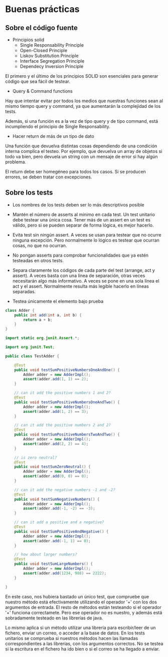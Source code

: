 Buenas prácticas
================

Sobre el código fuente
----------------------

- Principios solid
    - Single Responsability Principle
    - Open-Closed Principle
    - Liskov Substitution Principle
    - Interface Segregation Principle
    - Dependecy Inversion Principle
  
El primero y el último de los principios SOLID son esenciales para generar código que sea fácil de testear.

- Query & Command functions

Hay que intentar evitar por todos los medios que nuestras funciones sean al mismo tiempo query y command, ya que aumentarán la complejidad de los tests.

Además, si una función es a la vez de tipo query y de tipo command, está incumpliendo el principio de Single Responsability.

- Hacer return de más de un tipo de dato

Una función que devuelva distintas cosas dependiendo de una condición interna complica el testeo. Por ejemplo, que devuelva un array de objetos si todo va bien, pero devuela un string con un mensaje de error si hay algún problema.

El return debe ser homegéneo para todos los casos. Si se producen errores, se deben tratar con excepciones.
 

Sobre los tests
---------------

- Los nombres de los tests deben ser lo más descriptivos posible

- Mantén el número de asserts al mínimo en cada test. Un test unitario debe testear una única cosa. Tener más de un assert en un test es válido, pero si se pueden separar de forma lógica, es mejor hacerlo.

- Evita test sin ningún assert. A veces se usan para testear que no ocurre ninguna excepción. Pero normalmente lo lógico es testear que ocurran cosas, no que no ocurran.

- No pongan asserts para comprobar funcionalidades que ya estén testeadas en otros tests.

- Separa claramente los códigos de cada parte del test (arrange, act y assert). A veces basta con una línea de separación, otras veces necesitarán algo más informativo. A veces se pone en una sola línea el act y el assert. Normalmente resulta más legible hacerlo en líneas separadas.

- Testea únicamente el elemento bajo prueba

```java
class Adder {
    public int add(int a, int b) {
        return a + b;
    }
}
```

```java
import static org.junit.Assert.*;

import org.junit.Test;

public class TestAdder {

    @Test
    public void testSumPositiveNumbersOneAndOne() {
        Adder adder = new AdderImpl();
        assert(adder.add(1, 1) == 2);
    }

    // can it add the positive numbers 1 and 2?
    @Test
    public void testSumPositiveNumbersOneAndTwo() {
        Adder adder = new AdderImpl();
        assert(adder.add(1, 2) == 3);
    }

    // can it add the positive numbers 2 and 2?
    @Test
    public void testSumPositiveNumbersTwoAndTwo() {
        Adder adder = new AdderImpl();
        assert(adder.add(2, 2) == 4);
    }

    // is zero neutral?
    @Test
    public void testSumZeroNeutral() {
        Adder adder = new AdderImpl();
        assert(adder.add(0, 0) == 0);
    }

    // can it add the negative numbers -1 and -2?
    @Test
    public void testSumNegativeNumbers() {
        Adder adder = new AdderImpl();
        assert(adder.add(-1, -2) == -3);
    }

    // can it add a positive and a negative?
    @Test
    public void testSumPositiveAndNegative() {
        Adder adder = new AdderImpl();
        assert(adder.add(-1, 1) == 0);
    }

    // how about larger numbers?
    @Test
    public void testSumLargeNumbers() {
        Adder adder = new AdderImpl();
        assert(adder.add(1234, 988) == 2222);
    }

}
```

En este caso, nos hubiera bastado un único test, que compruebe que nuestro método está efectivamente utilizando el operador '+' con los dos argumentos de entrada. El resto de métodos están testeando si el operador '+' funciona correctamete. Pero ese operador no es nuestro, y además está sobradamente testeado en las librerías de java.

Lo mismo aplica si un método utilizar una librería para escribir/leer de un fichero, enviar un correo, o acceder a la base de datos. En los tests unitarios se comprueba si nuestros métodos hacen las llamadas correspondientes a las librerías, con los argumentos correctos. No se testea si la escritura en el fichero ha ido bien o si el correo se ha llegado a enviar.




